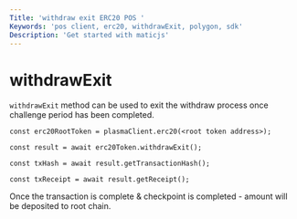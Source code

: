 ```yaml
---
Title: 'withdraw exit ERC20 POS '
Keywords: 'pos client, erc20, withdrawExit, polygon, sdk'
Description: 'Get started with maticjs'
---
```


# withdrawExit

`withdrawExit` method can be used to exit the withdraw process once challenge period has been completed.

```
const erc20RootToken = plasmaClient.erc20(<root token address>);

const result = await erc20Token.withdrawExit();

const txHash = await result.getTransactionHash();

const txReceipt = await result.getReceipt();

```

Once the transaction is complete & checkpoint is completed - amount will be deposited to root chain.
